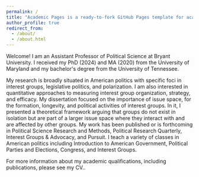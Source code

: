 ```yaml
---
permalink: /
title: "Academic Pages is a ready-to-fork GitHub Pages template for academic personal websites"
author_profile: true
redirect_from: 
  - /about/
  - /about.html
---
```


Welcome! I am an Assistant Professor of Political Science at Bryant University. I received my PhD (2024) and MA (2020) from the University of Maryland and my bachelor's degree from the University of Tennessee.

My research is broadly situated in American politics with specific foci in interest groups, legislative politics, and polarization. I am also interested in quantitative approaches to measuring interest group organization, strategy, and efficacy. My dissertation focused on the importance of issue space, for the formation, longevity, and political activities of interest groups. In it, I presented a theoretical framework arguing that groups do not exist in isolation but are part of a larger issue space where they interact with and are affected by other groups. My work has been published or is forthcoming in Political Science Research and Methods, Political Research Quarterly, Interest Groups & Advocacy, and Pursuit. I teach a variety of classes in American politics including Introduction to American Government, Political Parties and Elections, Congress, and Interest Groups.

For more information about my academic qualifications, including publications, please see my CV..
